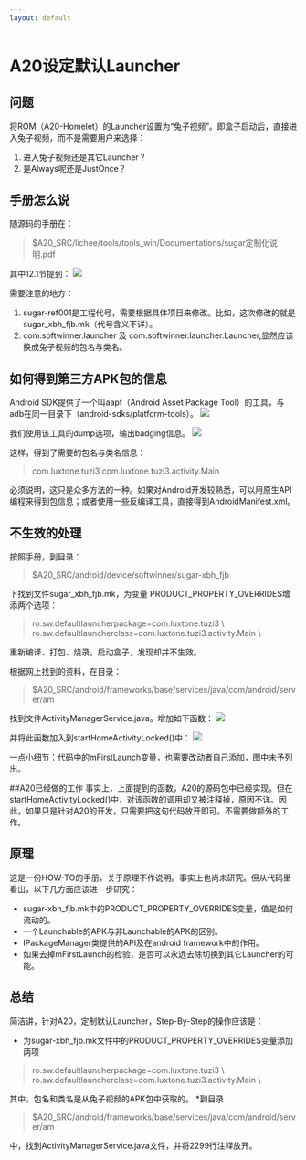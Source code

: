 ```yaml
---
layout: default
---
```


A20设定默认Launcher
===================

问题
--------------------
将ROM（A20-Homelet）的Launcher设置为“兔子视频”。即盒子启动后，直接进入兔子视频，而不是需要用户来选择：
1. 进入兔子视频还是其它Launcher？
2. 是Always呢还是JustOnce？

手册怎么说
---------------
随源码的手册在：
>$A20_SRC/lichee/tools/tools_win/Documentations/sugar定制化说明.pdf

其中12.1节提到：
![](/{{site.images_dir}}/defaultLaucher.png)

需要注意的地方：
1. sugar-ref001是工程代号，需要根据具体项目来修改。比如，这次修改的就是 sugar_xbh_fjb.mk（代号含义不详）。
2. com.softwinner.launcher 及 com.softwinner.launcher.Launcher,显然应该换成兔子视频的包名与类名。

如何得到第三方APK包的信息
--------------------
Android SDK提供了一个叫aapt（Android Asset Package Tool）的工具，与adb在同一目录下（android-sdks/platform-tools）。
![](/{{site.images_dir}}/badging.png)

我们使用该工具的dump选项，输出badging信息。
![](/{{site.images_dir}}/pkg-info.png)

这样，得到了需要的包名与类名信息：
>com.luxtone.tuzi3
>com.luxtone.tuzi3.activity.Main


必须说明，这只是众多方法的一种。如果对Android开发较熟悉，可以用原生API编程来得到包信息；或者使用一些反编译工具，直接得到AndroidManifest.xml。

不生效的处理
----------------

按照手册，到目录：
>$A20_SRC/android/device/softwinner/sugar-xbh_fjb

下找到文件sugar_xbh_fjb.mk，为变量 PRODUCT_PROPERTY_OVERRIDES增添两个选项：
>ro.sw.defaultlauncherpackage=com.luxtone.tuzi3 \ 
>ro.sw.defaultlauncherclass=com.luxtone.tuzi3.activity.Main \
							
重新编译、打包、烧录，启动盒子，发现却并不生效。

根据网上找到的资料，在目录：
>$A20_SRC/android/frameworks/base/services/java/com/android/server/am

找到文件ActivityManagerService.java。增加如下函数：
![](/{{site.images_dir}}/code_all.png)

并将此函数加入到startHomeActivityLocked()中：
![]({{site.images_dir}}/code_call.png)

一点小细节：代码中的mFirstLaunch变量，也需要改动者自己添加，图中未予列出。

##A20已经做的工作
事实上，上面提到的函数，A20的源码包中已经实现。但在startHomeActivityLocked()中，对该函数的调用却又被注释掉，原因不详。因此，如果只是针对A20的开发，只需要把这句代码放开即可。不需要做额外的工作。

原理
---------------------
这是一份HOW-TO的手册，关于原理不作说明。事实上也尚未研究。但从代码里看出，以下几方面应该进一步研究：

* sugar-xbh_fjb.mk中的PRODUCT_PROPERTY_OVERRIDES变量，值是如何流动的。
* 一个Launchable的APK与非Launchable的APK的区别。
* IPackageManager类提供的API及在android framework中的作用。
* 如果去掉mFirstLaunch的检验，是否可以永远去除切换到其它Launcher的可能。

总结
----------------------
简洁讲，针对A20，定制默认Launcher，Step-By-Step的操作应该是：
* 为sugar-xbh_fjb.mk文件中的PRODUCT_PROPERTY_OVERRIDES变量添加两项
>ro.sw.defaultlauncherpackage=com.luxtone.tuzi3 \ 
>ro.sw.defaultlauncherclass=com.luxtone.tuzi3.activity.Main \

其中，包名和类名是从兔子视频的APK包中获取的。
*到目录
>$A20_SRC/android/frameworks/base/services/java/com/android/server/am

中，找到ActivityManagerService.java文件，并将2299行注释放开。




